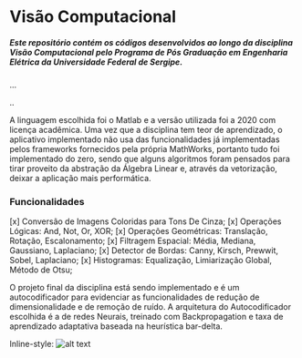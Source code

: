 # Visão Computacional 
##### Este repositório contém os códigos desenvolvidos ao longo da disciplina Visão Computacional pelo Programa de Pós Graduação em Engenharia Elétrica da Universidade Federal de Sergipe. 

...

.. 

A linguagem escolhida foi o Matlab e a versão utilizada foi a 2020 com licença acadêmica. Uma vez que a disciplina tem teor de aprendizado, o aplicativo implementado não usa das funcionalidades já implementadas pelos frameworks fornecidos pela própria MathWorks, portanto tudo foi implementado do zero, sendo que alguns algoritmos foram pensados para tirar proveito da abstração da Álgebra Linear e, através da vetorização, deixar a aplicação mais performática.

### Funcionalidades
[x] Conversão de Imagens Coloridas para Tons De Cinza;
[x] Operações Lógicas: And, Not, Or, XOR;
[x] Operações Geométricas: Translação, Rotação, Escalonamento;
[x] Filtragem Espacial: Média, Mediana, Gaussiano, Laplaciano;
[x] Detector de Bordas: Canny, Kirsch, Prewwit, Sobel, Laplaciano;
[x] Histogramas: Equalização, Limiarização Global, Método de Otsu;

O projeto final da disciplina está sendo implementado e é um autocodificador para evidenciar as funcionalidades de redução de dimensionalidade e de remoção de ruído. A arquitetura do Autocodificador escolhida é a de redes Neurais, treinado com Backpropagation e taxa de aprendizado adaptativa baseada na heurística bar-delta.


Inline-style: 
![alt text](https://github.com/israeljsf95/Visao_Computacional_MESTRADO/tree/master/Matlab/resources/GUI.PNG "Logo Title Text 1")
